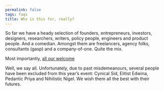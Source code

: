 ```yaml
---
permalink: false
tags: faqs
title: Who is this for, really?
---
```


So far we have a heady selection of founders, entrepreneurs, investors, designers, researchers, writers, policy people, engineers and product people. And a comedian. Amongst them are freelancers, agency folks, consultants (gasp) and a company-of-one. Quite the mix.

Most importantly, [all our welcome](/code-of-conduct/)

Well, we say all. Unfortunately, due to past misdemeanours, several people have been excluded from this year’s event: Cynical Sid, Elitist Edwina, Pedantic Priya and Nihilistic Nigel. We wish them all the best with their futures.
